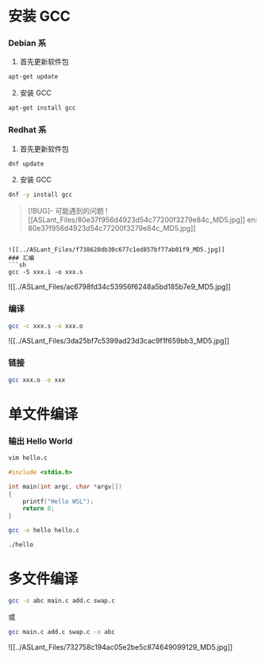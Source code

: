 #  安装 GCC
### Debian 系
1. 首先更新软件包
```sh
apt-get update
```

2. 安装 GCC
```sh
apt-get install gcc
```

### Redhat 系
1. 首先更新软件包
```sh
dnf update
```

2. 安装 GCC
```sh
dnf -y install gcc
```

> [!BUG]- 可能遇到的问题
![[ASLant_Files/80e37f956d4923d54c77200f3279e84c_MD5.jpg]]
[](../ASLant_Files/80e37f956d4923d54c77200f3279e84c_MD5.jpg)en: 80e37f956d4923d54c77200f3279e84c_MD5.jpg]]
[](../ASLant_Files/80e37f956d4923d54c77200f3279e84c_MD5.jpg)
```

![[../ASLant_Files/f738620db30c677c1ed857bf77ab01f9_MD5.jpg]]
### 汇编
```sh
gcc -S xxx.i -o xxx.s
```

![[../ASLant_Files/ac6798fd34c53956f6248a5bd185b7e9_MD5.jpg]]
### 编译
```sh
gcc -c xxx.s -o xxx.o
```

![[../ASLant_Files/3da25bf7c5399ad23d3cac9f1f659bb3_MD5.jpg]]
### 链接
```sh
gcc xxx.o -o xxx
```

# 单文件编译

### 输出 Hello World

```sh
vim hello.c
```

```c
#include <stdio.h>

int main(int argc, char *argv[])
{
    printf("Hello WSL");
    return 0;
}
```

```sh
gcc -o hello hello.c
```

```sh
./hello
```

# 多文件编译

```sh
gcc -o abc main.c add.c swap.c
```
或
```sh
gcc main.c add.c swap.c -o abc
```

![[../ASLant_Files/732758c194ac05e2be5c874649099129_MD5.jpg]]